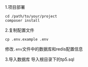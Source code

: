 1.项目部署
```shell
cd /path/to/your/project
composer install
```

2.复制配置文件
```shell
cp .env.example .env
```
修改```.env```文件中的数据库和redis配置信息

3.导入数据库
导入根目录下的tp5.sql